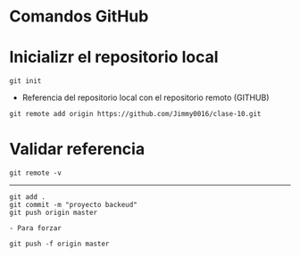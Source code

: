 # Comandos GitHub

# Inicializr el repositorio local
```
git init
```
- Referencia del repositorio local con el repositorio remoto
(GITHUB)
````
git remote add origin https://github.com/Jimmy0016/clase-10.git
````

# Validar referencia 
````
git remote -v
````

-------------------
```
git add .
git commit -m "proyecto backeud"
git push origin master
```
```
- Para forzar

git push -f origin master
```